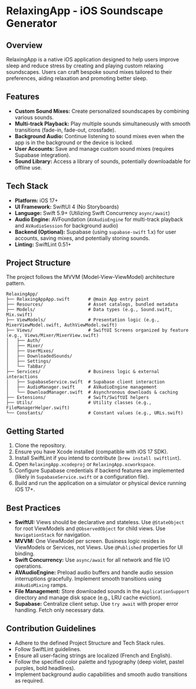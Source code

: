 # RelaxingApp - iOS Soundscape Generator

## Overview

RelaxingApp is a native iOS application designed to help users improve sleep and reduce stress by creating and playing custom relaxing soundscapes. Users can craft bespoke sound mixes tailored to their preferences, aiding relaxation and promoting better sleep.

## Features

*   **Custom Sound Mixes:** Create personalized soundscapes by combining various sounds.
*   **Multi-track Playback:** Play multiple sounds simultaneously with smooth transitions (fade-in, fade-out, crossfade).
*   **Background Audio:** Continue listening to sound mixes even when the app is in the background or the device is locked.
*   **User Accounts:** Save and manage custom sound mixes (requires Supabase integration).
*   **Sound Library:** Access a library of sounds, potentially downloadable for offline use.

## Tech Stack

*   **Platform:** iOS 17+
*   **UI Framework:** SwiftUI 4 (No Storyboards)
*   **Language:** Swift 5.9+ (Utilizing Swift Concurrency `async/await`)
*   **Audio Engine:** AVFoundation (`AVAudioEngine` for multi-track playback and `AVAudioSession` for background audio)
*   **Backend (Optional):** Supabase (using `supabase-swift` 1.x) for user accounts, saving mixes, and potentially storing sounds.
*   **Linting:** SwiftLint 0.51+

## Project Structure

The project follows the MVVM (Model-View-ViewModel) architecture pattern.

```
RelaxingApp/
├── RelaxingAppApp.swift       # @main App entry point
├── Resources/                 # Asset catalogs, bundled metadata
├── Models/                    # Data types (e.g., Sound.swift, Mix.swift)
├── ViewModels/                # Presentation logic (e.g., MixerViewModel.swift, AuthViewModel.swift)
├── Views/                     # SwiftUI Screens organized by feature (e.g., Views/Mixer/MixerView.swift)
│   ├── Auth/
│   ├── Mixer/
│   ├── UserMixes/
│   ├── DownloadedSounds/
│   ├── Settings/
│   └── TabBar/
├── Services/                  # Business logic & external interactions
│   ├── SupabaseService.swift  # Supabase client interaction
│   ├── AudioManager.swift     # AVAudioEngine management
│   └── DownloadManager.swift  # Asynchronous downloads & caching
├── Extensions/                # Swift/SwiftUI helpers
├── Utils/                     # Utility classes (e.g., FileManagerHelper.swift)
└── Constants/                 # Constant values (e.g., URLs.swift)
```

## Getting Started

1.  Clone the repository.
2.  Ensure you have Xcode installed (compatible with iOS 17 SDK).
3.  Install SwiftLint if you intend to contribute (`brew install swiftlint`).
4.  Open `RelaxingApp.xcodeproj` or `RelaxingApp.xcworkspace`.
5.  Configure Supabase credentials if backend features are implemented (likely in `SupabaseService.swift` or a configuration file).
6.  Build and run the application on a simulator or physical device running iOS 17+.

## Best Practices

*   **SwiftUI:** Views should be declarative and stateless. Use `@StateObject` for root ViewModels and `@ObservedObject` for child views. Use `NavigationStack` for navigation.
*   **MVVM:** One ViewModel per screen. Business logic resides in ViewModels or Services, not Views. Use `@Published` properties for UI binding.
*   **Swift Concurrency:** Use `async/await` for all network and file I/O operations.
*   **AVAudioEngine:** Preload audio buffers and handle audio session interruptions gracefully. Implement smooth transitions using `AVAudioMixing` ramps.
*   **File Management:** Store downloaded sounds in the `ApplicationSupport` directory and manage disk space (e.g., LRU cache eviction).
*   **Supabase:** Centralize client setup. Use `try await` with proper error handling. Fetch only necessary data.

## Contribution Guidelines

*   Adhere to the defined Project Structure and Tech Stack rules.
*   Follow SwiftLint guidelines.
*   Ensure all user-facing strings are localized (French and English).
*   Follow the specified color palette and typography (deep violet, pastel purples, bold headlines).
*   Implement background audio capabilities and smooth audio transitions as required. 